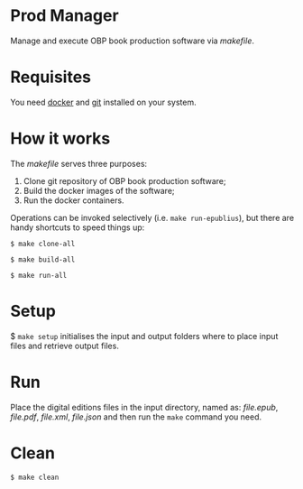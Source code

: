 # Prod Manager
Manage and execute OBP book production software via _makefile_.

# Requisites
You need [docker](https://packages.debian.org/buster/docker.io) and [git](https://packages.debian.org/buster/git) installed on your system.

# How it works
The _makefile_ serves three purposes:
1. Clone git repository of OBP book production software;
2. Build the docker images of the software;
3. Run the docker containers.

Operations can be invoked selectively (i.e. `make run-epublius`), but there are handy shortcuts to speed things up:

`$ make clone-all`

`$ make build-all`

`$ make run-all`

# Setup
$ `make setup` initialises the input and output folders where to place input files and retrieve output files.

# Run
Place the digital editions files in the input directory, named as: _file.epub_, _file.pdf_, _file.xml_, _file.json_ and then run the `make` command you need.

# Clean
`$ make clean`
